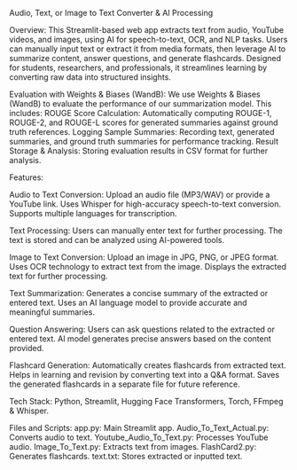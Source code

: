 Audio, Text, or Image to Text Converter & AI Processing

Overview:
This Streamlit-based web app extracts text from audio, YouTube videos, and images, using AI for speech-to-text, OCR, and NLP tasks.
Users can manually input text or extract it from media formats, then leverage AI to summarize content, answer questions, and generate flashcards.
Designed for students, researchers, and professionals, it streamlines learning by converting raw data into structured insights.


Evaluation with Weights & Biases (WandB):
We use Weights & Biases (WandB) to evaluate the performance of our summarization model.
This includes:
ROUGE Score Calculation: Automatically computing ROUGE-1, ROUGE-2, and ROUGE-L scores for generated summaries against ground truth references.
Logging Sample Summaries: Recording text, generated summaries, and ground truth summaries for performance tracking.
Result Storage & Analysis: Storing evaluation results in CSV format for further analysis.


Features:

Audio to Text Conversion:
Upload an audio file (MP3/WAV) or provide a YouTube link.
Uses Whisper for high-accuracy speech-to-text conversion.
Supports multiple languages for transcription.

Text Processing:
Users can manually enter text for further processing.
The text is stored and can be analyzed using AI-powered tools.

Image to Text Conversion:
Upload an image in JPG, PNG, or JPEG format.
Uses OCR technology to extract text from the image.
Displays the extracted text for further processing.

Text Summarization:
Generates a concise summary of the extracted or entered text.
Uses an AI language model to provide accurate and meaningful summaries.

Question Answering:
Users can ask questions related to the extracted or entered text.
AI model generates precise answers based on the content provided.

Flashcard Generation:
Automatically creates flashcards from extracted text.
Helps in learning and revision by converting text into a Q&A format.
Saves the generated flashcards in a separate file for future reference.


Tech Stack:
Python, Streamlit, Hugging Face Transformers, Torch, FFmpeg & Whisper.


Files and Scripts:
app.py: Main Streamlit app.
Audio_To_Text_Actual.py: Converts audio to text.
Youtube_Audio_To_Text.py: Processes YouTube audio.
Image_To_Text.py: Extracts text from images.
FlashCard2.py: Generates flashcards.
text.txt: Stores extracted or inputted text.
